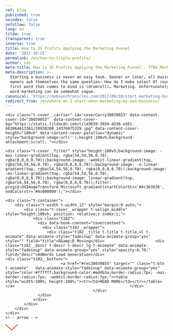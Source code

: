 ```yaml
---
ref: blog
published: true
noindex: false
nofollow: false
lang: en
tilda: true
transparent: true
inverse: true
title: How to 3X Profits Applying the Marketing Funnel
date: '2017-10-25'
permalink: /en/how-to-triple-profits/
author: Leo
meta-title: How to 3X Profits Applying the Marketing Funnel - TTBA Marketing Blog
meta-description: >-
  Starting a business is never an easy task. Sooner or later, all business
  owners ask themselves the same question: How do I make sales? Of course, the
  first word that comes to mind is (drumroll)… Marketing. Unfortunately, the
  word marketing can be somewhat vague.
canonical: 'https://dobsonchronicles.com/2017/09/18/start-marketing-business/'
redirect_from: /en/where-do-I-start-when-marketing-my-own-business/
---
```

<!--allrecords-->
<div id="allrecords" class="t-records" data-hook="blocks-collection-content-node" data-tilda-project-id="56887" data-tilda-page-id="1922630"  data-tilda-formskey="3456bc1d42b6e0b4ba4a29862ed779d7"  >

<div id="rec38039853" class="r t-rec t-rec_pb_0" style="padding-bottom:0px; "  data-record-type="205"   >
<!-- cover -->
	




<div class="t-cover" id="recorddiv38039853" bgimgfield="img" style="height:100vh; background-image:url('https://static.tildacdn.com/tild3039-3934-4238-a361-663064613361/-/resize/20x/20930208_14376075329.jpg');" >

	<div class="t-cover__carrier" id="coverCarry38039853" data-content-cover-id="38039853"  data-content-cover-bg="https://static.tildacdn.com/tild3039-3934-4238-a361-663064613361/20930208_14376075329.jpg" data-content-cover-height="100vh" data-content-cover-parallax="dynamic"        style="background-image:url('');height:100vh;background-attachment:scroll; "></div>
      
    <div class="t-cover__filter" style="height:100vh;background-image: -moz-linear-gradient(top, rgba(54,54,56,0.70), rgba(0,0,0,0.70));background-image: -webkit-linear-gradient(top, rgba(54,54,56,0.70), rgba(0,0,0,0.70));background-image: -o-linear-gradient(top, rgba(54,54,56,0.70), rgba(0,0,0,0.70));background-image: -ms-linear-gradient(top, rgba(54,54,56,0.70), rgba(0,0,0,0.70));background-image: linear-gradient(top, rgba(54,54,56,0.70), rgba(0,0,0,0.70));filter: progid:DXImageTransform.Microsoft.gradient(startColorStr='#4c363638', endColorstr='#4c000000');"></div>

	<div class="t-container">
        <div class="t-width t-width_12" style="margin:0 auto;">
			<div class="t-cover__wrapper t-valign_middle" style="height:100vh; position: relative;z-index:1;">
                <div class="t182">
                  <div data-hook-content="covercontent">
                    <div class="t182__wrapper">
                      <div class="t182__title t-title t-title_xl t-animate" data-animate-style="fadeinup" data-animate-group="yes" style="" field="title">D&amp;D Moving</div>                      <div class="t182__descr t-descr t-descr_lg t-animate" data-animate-style="fadeinup" data-animate-group="yes" style="opacity:0.70;" field="descr">AdWords Lead Generation</div>                                            <div class="t182__buttons">
                            <a href="#rec38039855" target="" class="t-btn   t-animate"   data-animate-style="fadeinup" data-animate-group="yes" style="color:#ffffff;background-color:#ed4b3a;border-radius:7px; -moz-border-radius:7px; -webkit-border-radius:7px;"><table style="width:100%; height:100%;"><tr><td>READ MORE</td></tr></table></a>                                                  </div>
                                          </div>
                  </div>
                </div>
            </div>
        </div>
    </div>
    <!-- arrow -->
  <div class="t-cover__arrow"><div class="t-cover__arrow-wrapper t-cover__arrow-wrapper_animated"><div class="t-cover__arrow_mobile"><svg class="t-cover__arrow-svg" style="fill:#e61717;" x="0px" y="0px" width="38.417px" height="18.592px" viewBox="0 0 38.417 18.592" style="enable-background:new 0 0 38.417 18.592;"><g><path d="M19.208,18.592c-0.241,0-0.483-0.087-0.673-0.261L0.327,1.74c-0.408-0.372-0.438-1.004-0.066-1.413c0.372-0.409,1.004-0.439,1.413-0.066L19.208,16.24L36.743,0.261c0.411-0.372,1.042-0.342,1.413,0.066c0.372,0.408,0.343,1.041-0.065,1.413L19.881,18.332C19.691,18.505,19.449,18.592,19.208,18.592z"/></g></svg></div></div></div>
  <!-- arrow -->
  

</div>
    

		
		
		
	
	<style>
	#rec38039853 .t-btn:not(.t-animate_no-hover):hover{
	  background-color: #ffffff !important;
	  color: #707070 !important;
	  
	  
	}	
	#rec38039853 .t-btn:not(.t-animate_no-hover){
	  -webkit-transition: background-color 0.2s ease-in-out, color 0.2s ease-in-out, border-color 0.2s ease-in-out, box-shadow 0.2s ease-in-out; transition: background-color 0.2s ease-in-out, color 0.2s ease-in-out, border-color 0.2s ease-in-out, box-shadow 0.2s ease-in-out;
	}
	</style>
	
	

</div>


<div id="rec38039854" class="r t-rec" style=" "  data-record-type="270"   >
<div class="t270" ></div>
<script type="text/javascript">
  $(document).ready(function(){
    setTimeout(function(){
      var $root = $('html, body');
      $('a[href*=#]:not([href=#],.carousel-control,.t-carousel__control,[href^=#price],[href^=#popup],[href^=#prodpopup],[href^=#order])').click(function() {        
        var target = $(this.hash);  
        if (target.length == 0){ target = $('a[name="' + this.hash.substr(1) + '"]'); }
        if (target.length == 0){
          return true;
        } 
        $root.animate({ scrollTop: target.offset().top + 3 }, 500);  
        return false;  
      });
    }, 500);
  });
     
</script>

</div>


<div id="rec38039855" class="r t-rec t-rec_pt_30 t-rec_pb_30" style="padding-top:30px;padding-bottom:30px; "  data-record-type="127"   >
<!-- T119 -->
<div class="t119">
	<div class="t-container ">
	  	<div class="t-col t-col_10 t-prefix_1">
			<div class="t119__preface t-descr t-opacity_70" style="opacity:0.70;" field="text"><div style="font-size:32px;text-align:center;" data-customstyle="yes">Our mandate was to restructure &amp; optimize the acquisition funnel for a moving company in Montreal. Services included landing page design, ad campaign optimization and "tripwire" offer development. <br /></div></div>
		</div>
	</div>
</div>
</div>


<div id="rec38039856" class="r t-rec t-rec_pt_45 t-rec_pb_0" style="padding-top:45px;padding-bottom:0px; "  data-record-type="128"   >
<!-- T120 -->
<div class="t120">
  <div class="t-container t-align_center">
    <div class="t-col t-col_10 t-prefix_1">
      <div class="t120__title t-heading t-heading_sm" field="title" style=""><span style="font-weight: 400;"><span style="font-size: 30px;" data-redactor-style="font-size: 30px;">We identified 3 main objectives:</span></span></div>          </div>
  </div>
</div>
</div>


<div id="rec38039857" class="r t-rec t-rec_pt_60 t-rec_pb_0" style="padding-top:60px;padding-bottom:0px; "  data-record-type="86"   >
<!-- T075 -->
<div class="t075">
	<div class="t-container">
		<div class="t-col t-col_4 t-align_center">
            			<center><img src="https://static.tildacdn.com/06a47c9d-5a6b-4e5e-bd93-d4a49e824646/-/empty/111.png" data-original="https://static.tildacdn.com/06a47c9d-5a6b-4e5e-bd93-d4a49e824646/111.png" data-tu-max-width="400" data-tu-max-height="400" class="t075__img t075__img_circle t-img" imgfield="img"   /></center>			<div class="t075__wrappercenter t075__textclass1">
				<div class="t075__title t-name" field="title">Expand Into New <br />Geography<br /></div>				<div class="t-text" field="descr">North-Shore<br />West-Island<br />South-Shore<br /><br /></div>			</div>
            		</div>
				<div class="t-col t-col_4 t-align_center">
            			<center><img src="https://static.tildacdn.com/070f7d1e-f126-4902-a382-c535db7b46ba/-/empty/222.png" data-original="https://static.tildacdn.com/070f7d1e-f126-4902-a382-c535db7b46ba/222.png" data-tu-max-width="400" data-tu-max-height="400" class="t075__img t075__img_circle t-img" imgfield="img2"  /></center>			<div class="t075__wrappercenter t075__textclass1">
				<div class="t075__title t-name" field="title2">Increase Average<br />Check</div>				<div class="t-text" field="descr2">Better-Paying Clients<br />Larger Projects<br />Longer Contracts<br /><br /></div>			</div>
            		</div>
						<div class="t-col t-col_4 t-align_center">
            			<center><img src="https://static.tildacdn.com/7d8111e0-3b82-4e01-821d-b2da5feb1494/-/empty/333.png" data-original="https://static.tildacdn.com/7d8111e0-3b82-4e01-821d-b2da5feb1494/333.png" data-tu-max-width="400" data-tu-max-height="400" class="t075__img t075__img_circle t-img" imgfield="img3"  /></center>			<div class="t075__wrappercenter t075__textclass1">
				<div class="t075__title t-name" field="title3">Increase Volume of<br />Sales</div>				<div class="t-text" field="descr3">Additional Contracts<br />More Brand Exposure<br />Better Return on Ad Spend</div>			</div>
            		</div>
					</div>
</div>
</div>


<div id="rec38039858" class="r t-rec t-rec_pt_30 t-rec_pb_75" style="padding-top:30px;padding-bottom:75px; "  data-record-type="191"   >
<!-- T142 -->
<div class="t142">
	<div class="t-container_100">
	  <div class="t142__wrapone">
		<div class="t142__wraptwo">
          <a href="#rec38039860" target=""  class=""><div class="t-btn t142__submit  t-animate" data-animate-style="fadeinup" style="color:#11a7d9;border:2px solid #11a7d9;border-radius:7px; -moz-border-radius:7px; -webkit-border-radius:7px;">RESULTS?</div></a>
        </div>
	  </div>
	</div>
</div>

<script type="text/javascript">
  $(document).ready(function() {
    t142_checkSize('38039858');
  });
</script>


		
		
		
	
	<style>
	#rec38039858 .t-btn:not(.t-animate_no-hover):hover{
	  background-color: #11a7d9 !important;
	  color: #ffffff !important;
	  
	  
	}	
	#rec38039858 .t-btn:not(.t-animate_no-hover){
	  -webkit-transition: background-color 0.2s ease-in-out, color 0.2s ease-in-out, border-color 0.2s ease-in-out, box-shadow 0.2s ease-in-out; transition: background-color 0.2s ease-in-out, color 0.2s ease-in-out, border-color 0.2s ease-in-out, box-shadow 0.2s ease-in-out;
	}
	</style>
	
	

</div>


<div id="rec38039859" class="r t-rec" style=" " data-animationappear="off" data-record-type="160"   >
<!-- T148 -->
<!-- cover -->
	




<div class="t-cover" id="recorddiv38039859" bgimgfield="img" style="height:60vh; background-image:url('https://static.tildacdn.com/tild3537-6635-4631-b833-343435323063/-/resize/20x/IMG_05771024x576.jpg');" >

	<div class="t-cover__carrier" id="coverCarry38039859" data-content-cover-id="38039859"  data-content-cover-bg="https://static.tildacdn.com/tild3537-6635-4631-b833-343435323063/IMG_05771024x576.jpg" data-content-cover-height="60vh" data-content-cover-parallax="fixed"        style="background-image:url('');height:60vh; "></div>
      
    <div class="t-cover__filter" style="height:60vh;background-image: -moz-linear-gradient(top, rgba(0,0,0,0.40), rgba(0,0,0,0.40));background-image: -webkit-linear-gradient(top, rgba(0,0,0,0.40), rgba(0,0,0,0.40));background-image: -o-linear-gradient(top, rgba(0,0,0,0.40), rgba(0,0,0,0.40));background-image: -ms-linear-gradient(top, rgba(0,0,0,0.40), rgba(0,0,0,0.40));background-image: linear-gradient(top, rgba(0,0,0,0.40), rgba(0,0,0,0.40));filter: progid:DXImageTransform.Microsoft.gradient(startColorStr='#99000000', endColorstr='#99000000');"></div>

<div class="t148">
  <div class="t-container_100">  
    <div class="t-cover__wrapper t-valign_bottom" style="height:60vh;">        
          </div>
  </div>
</div>
  

</div>
    
</div>


<div id="rec38039860" class="r t-rec t-rec_pt_15 t-rec_pb_0" style="padding-top:15px;padding-bottom:0px;background-color:#ffffff; " data-animationappear="off" data-record-type="409"   data-bg-color="#ffffff">
<!-- t409 -->

<div class="t409">
  <div class="t-container">
            <div class="t409__textwrapper t409__flexcolumn t-col t-col_5 t-prefix_1 t-align_left t409__valign_middle">
      <div class="t409__uptitle t-uptitle t-uptitle_md t-animate" data-animate-style="fadeinright" data-animate-group="yes" data-animate-order="2" data-animate-delay="0.3" field="subtitle">Landing page design<br /></div>      <div class="t409__title t-heading t-heading_lg t-animate" data-animate-style="fadeinright" data-animate-group="yes" data-animate-order="3" data-animate-delay="0.3" field="title">Optimized to convert visitors into leads using a "Tripwire" offer strategy.</div>      <div class="t409__descr t-descr t-descr_sm t-animate" data-animate-style="fadeinright" data-animate-group="yes" data-animate-order="4" data-animate-delay="0.3" field="descr">Please visit on Desktop or Mobile device: <br /><a href="http://demenagementeconomique.ca/campaign/save-20-percent/promotion/" style="color:#3375f0 !important;">→ link ←</a></div>          
    </div>
        <div class="t409__imgwrapper t409__flexcolumn t-col t-col_1 ">
      <img class="t409__img t-img t-animate" data-animate-style="fadeinleft" data-animate-group="yes" data-animate-order="1" src="https://static.tildacdn.com/tild3634-3833-4334-a334-356634653066/-/empty/DD_landing.png" data-original="https://static.tildacdn.com/tild3634-3833-4334-a334-356634653066/DD_landing.png" style="max-height: 550px;" imgfield="img"/>    </div>
          </div>
</div>

</div>


<div id="rec38039861" class="r t-rec t-rec_pt_30 t-rec_pb_75" style="padding-top:30px;padding-bottom:75px; "  data-record-type="156"   >
<!-- T145 -->
<div class="t145">
    <div class="t-container">
        <div class="t-row">
            <div class="t145__col t-col t-col_3 t-animate" data-animate-style="fadein" data-animate-chain="yes">
                <div class="t145__title t-title" field="title"><div style="color:#2b8d07;" data-customstyle="yes">3.27% Ad CTR</div></div>
                <hr class="t145__line"  />
                <div class="t145__text t-descr" field="text"><b><span data-redactor-tag="span" style="font-weight: 300;">To maximize CTR our team tests  multiple well-written ad copies along with all the necessary ad extensions.</span></b></div>
            </div>
            <div class="t145__col t-col t-col_3 t-animate" data-animate-style="fadein" data-animate-chain="yes">
                <div class="t145__title t-title" field="title2"><div style="font-size:28px;color:#2b8d07;" data-customstyle="yes">34.5% Conversion</div></div>
                <hr class="t145__line"  />
                <div class="t145__text t-descr" field="text2"><strong>Landing pages are always tested for UX </strong>on multiple screens and browsers to optimize for lead conversion.</div>
            </div>
            <div class="t145__col t-col t-col_3 t-animate" data-animate-style="fadein" data-animate-chain="yes">
                <div class="t145__title t-title" field="title3"><div style="color:#2b8d07;" data-customstyle="yes">$6.43 per Lead</div></div>
                <hr class="t145__line"  />
                <div class="t145__text t-descr" field="text3"><strong>During 3 month of the launch, </strong>we collected over 370 leads at less than $10 per lead. D&amp;D team has an immediate access to the list.</div>
            </div>
            <div class="t145__col t-col t-col_3 t-animate" data-animate-style="fadein" data-animate-chain="yes">
                <div class="t145__title t-title" field="title4"><div style="color:#2b8d07;" data-customstyle="yes">+ 550% ROAS</div></div>
                <hr class="t145__line"  />
                <div class="t145__text t-descr" field="text4"><strong>+ 315% ROI </strong>including the setup fee and landing page design.<br /><b></b></div>
            </div>
        </div>
    </div>
</div>
</div>


<div id="rec38404712" class="r t-rec t-rec_pt_30 t-rec_pb_75" style="padding-top:30px;padding-bottom:75px; "  data-record-type="273"   >
<!-- t254 -->
<div class="t254">
  <div class="t-container">
    <div class="t-row">
      <div class="t-col t-col_8 t-prefix_2">
        <div class="t254__wrapper">
          <div class="t254__icon" style="color: #cccccc;">“</div>
          <div class="t254__text t-text t-text_lg" field="text">Every meeting with these guys is a learning experience.<br />I'm proud to say that our cost per lead and cost per client acquisition have never been lower. We're launching a few more campaigns in the coming weeks and very excited to see what's to come!</div>
          <div class="t254__author t-text t-text_xs" field="authorname"><strong>Dmitriy Ermolaev, </strong>Owner of D&amp;D Moving<br />Google Review (Translated)</div>
        </div>
      </div>
    </div>
  </div>
</div>
</div>


<div id="rec38048558" class="r t-rec" style=" " data-animationappear="off" data-record-type="213"   >
<!-- cover -->
	




<div class="t-cover" id="recorddiv38048558" bgimgfield="img" style="height:50vh; background-image:url('https://static.tildacdn.com/tild3938-6232-4231-a130-326234663337/-/resize/20x/rushhourcommuterscom.jpg');" >

	<div class="t-cover__carrier" id="coverCarry38048558" data-content-cover-id="38048558"  data-content-cover-bg="https://static.tildacdn.com/tild3938-6232-4231-a130-326234663337/rushhourcommuterscom.jpg" data-content-cover-height="50vh" data-content-cover-parallax="fixed"        style="background-image:url('');height:50vh; "></div>
      
    <div class="t-cover__filter" style="height:50vh;background-image: -moz-linear-gradient(top, rgba(51,51,51,0.90), rgba(51,51,51,0.90));background-image: -webkit-linear-gradient(top, rgba(51,51,51,0.90), rgba(51,51,51,0.90));background-image: -o-linear-gradient(top, rgba(51,51,51,0.90), rgba(51,51,51,0.90));background-image: -ms-linear-gradient(top, rgba(51,51,51,0.90), rgba(51,51,51,0.90));background-image: linear-gradient(top, rgba(51,51,51,0.90), rgba(51,51,51,0.90));filter: progid:DXImageTransform.Microsoft.gradient(startColorStr='#19333333', endColorstr='#19333333');"></div>

	<div class="t-container">
        <div class="t-col t-col_7">
			<div class="t-cover__wrapper t-valign_middle" style="height:50vh; position: relative;z-index: 1;">
                <div class="t189">
                  <div data-hook-content="covercontent">
                  <div class="t189__wrapper">
                    <div class="t189__title t-title" style="" field="title">Want to learn more about the strategy behind this campaign?</div>                    <div class="t189__descr t-descr t-descr_sm t-opacity_70" style="" field="descr">Read our article on TTBA INSIGHTS Blog. </div>                                        <div style="margin-top:20px; margin-bottom:20px;">
                          <a href="https://ttbagroup.com/en/where-do-I-start-when-marketing-my-own-business/" target="" class="t-btn  "   style="color:#ffffff;background-color:#e61717;border-radius:3px; -moz-border-radius:3px; -webkit-border-radius:3px;"><table style="width:100%; height:100%;"><tr><td>Read post </td></tr></table></a>                                              </div>
                                      </div>
                  </div>
                </div>
            </div>
        </div>
    </div>
  

</div>
    

</div>


<div id="rec38039863" class="r t-rec" style=" " data-animationappear="off" data-record-type="330"   >

<style>
#rec38039863 input::-webkit-input-placeholder {color:#000000; opacity: 0.5;}
#rec38039863 input::-moz-placeholder          {color:#000000; opacity: 0.5;}
#rec38039863 input:-moz-placeholder           {color:#000000; opacity: 0.5;}
#rec38039863 input:-ms-input-placeholder      {color:#000000; opacity: 0.5;}          
#rec38039863 textarea::-webkit-input-placeholder {color:#000000; opacity: 0.5;}
#rec38039863 textarea::-moz-placeholder          {color:#000000; opacity: 0.5;}
#rec38039863 textarea:-moz-placeholder           {color:#000000; opacity: 0.5;}
#rec38039863 textarea:-ms-input-placeholder      {color:#000000; opacity: 0.5;}                    
</style>
<div class="t330">
  <div class="t-popup" data-tooltip-hook="#GrowMyBusiness2" >
    <div class="t-popup__close">
      <div class="t-popup__close-wrapper">
      <svg class="t-popup__close-icon" width="23px" height="23px" viewBox="0 0 23 23" version="1.1" xmlns="http://www.w3.org/2000/svg" xmlns:xlink="http://www.w3.org/1999/xlink">
        <g stroke="none" stroke-width="1" fill="#fff" fill-rule="evenodd">
          <rect transform="translate(11.313708, 11.313708) rotate(-45.000000) translate(-11.313708, -11.313708) " x="10.3137085" y="-3.6862915" width="2" height="30"></rect>
          <rect transform="translate(11.313708, 11.313708) rotate(-315.000000) translate(-11.313708, -11.313708) " x="10.3137085" y="-3.6862915" width="2" height="30"></rect>
        </g>
      </svg>
      </div>  
    </div>
    <div class="t-popup__container t-width t-width_6">
        <img class="t330__img t-img" src="https://static.tildacdn.com/tild6564-3331-4031-a634-366639383436/-/empty/ttba_moto.jpg" data-original="https://static.tildacdn.com/tild6564-3331-4031-a634-366639383436/ttba_moto.jpg" imgfield="img" >        <div class="t330__wrapper t-align_center" style=";">
          <div class="t330__title t-title t-title_xxs"><div style="font-size:16px;" data-customstyle="yes"><span style="font-weight: 400;">We always respond in less than 4 hours.<br /><br /></span></div></div>                    <form id="form38039863" name='form38039863' role="form" action='https://forms.tildacdn.com/procces/' method='POST' data-formactiontype="2" data-inputbox=".t330__blockinput"  data-success-url="https://ttbagroup.com/en/request-submitted" class="js-form-proccess " data-tilda-captchakey="">                                        
                                                                  <input type="hidden" name="formservices[]" value="67787a8c45c4f24353fc05cdd55eaa8d" class="js-formaction-services">
                                                      
                                                                                  <div>
                          <div class="js-successbox t330__blockinput-success t-text t-text_xs" style="display:none;">
                                                            Thank You! Your request has been submitted.
                                                      </div>                
                        </div>
                        <div class="t330__input-wrapper">
                                                                              <div class="t330__blockinput">
                              <input type="text" name="Name" class="t330__input t-input js-tilda-rule " value="" placeholder="Your Name"  onfocus="this.placeholder = ''" onblur="this.placeholder = 'Your Name'" data-tilda-req="1" data-tilda-rule="none" style="color:#000000; border:1px solid #c9c9c9; background-color:#ffffff; border-radius: 5px; -moz-border-radius: 5px; -webkit-border-radius: 5px;">
                          </div>
                                                                                                        <div class="t330__blockinput">
                              <input type="text" name="Email" class="t330__input t-input js-tilda-rule " value="" placeholder="Your Email"  onfocus="this.placeholder = ''" onblur="this.placeholder = 'Your Email'" data-tilda-req="1" data-tilda-rule="email" style="color:#000000; border:1px solid #c9c9c9; background-color:#ffffff; border-radius: 5px; -moz-border-radius: 5px; -webkit-border-radius: 5px;">
                          </div>                
                                                                                                        <div class="t330__blockinput">
                              <input type="text" name="phone" class="t330__input t-input js-tilda-rule " value="" placeholder="Your Phone Number"  onfocus="this.placeholder = ''" onblur="this.placeholder = 'Your Phone Number'" data-tilda-req="1" data-tilda-rule="phone" style="color:#000000; border:1px solid #c9c9c9; background-color:#ffffff; border-radius: 5px; -moz-border-radius: 5px; -webkit-border-radius: 5px;">
                          </div>                                
                                                      
                          
                                                      
                                                                              <div class="t330__blockinput">
                              <textarea name="Subject" class="t330__input t-input js-tilda-rule " placeholder="What do you want to discuss?"  onfocus="this.placeholder = ''" onblur="this.placeholder = 'What do you want to discuss?'"  style="color:#000000; border:1px solid #c9c9c9; background-color:#ffffff; border-radius: 5px; -moz-border-radius: 5px; -webkit-border-radius: 5px;height:68px" rows="2"></textarea>
                          </div>
                                                    <div class="js-errorbox-all t330__blockinput-errorbox" style="display:none;">
                              <div class="t330__blockinput-errors-text t-text t-text_xs">
                                  <p class="t330__blockinput-errors-item js-rule-error js-rule-error-all"></p>
                        		<p class="t330__blockinput-errors-item js-rule-error js-rule-error-req">Required field</p>
                        		<p class="t330__blockinput-errors-item js-rule-error js-rule-error-email">Please correct e-mail address</p>
                        		<p class="t330__blockinput-errors-item js-rule-error js-rule-error-name">Name Wrong. Correct please</p>
                        		<p class="t330__blockinput-errors-item js-rule-error js-rule-error-phone">Please correct phone number</p>
                        		<p class="t330__blockinput-errors-item js-rule-error js-rule-error-string">Please enter letter, number or punctuation symbols.</p>
                              </div>
                          </div>
                            
                          <div class="t330__blockbutton">
                              <button type="submit" class="t330__submit t-submit" style="color:#ffffff;background-color:#ed4b3a;border-radius:5px; -moz-border-radius:5px; -webkit-border-radius:5px;">SEND</button>                          </div>
                         </div> 
          </form>                          
        </div>
      </div>
    </div>
</div>
                            
<style>
@media screen and (max-width: 560px) {
  #rec38039863 .t-popup__container {
    background-color: #fff !important;
  }
}
</style>                            

<script type="text/javascript">
$(document).ready(function(){
  setTimeout(function(){
    t330_initPopup('38039863');
  }, 500);
});
</script>  

                          
</div>


<div id="rec38039866" class="r t-rec t-rec_pt_90 t-rec_pb_30" style="padding-top:90px;padding-bottom:30px;background-color:#0a8fc4; " data-animationappear="off" data-record-type="128"   data-bg-color="#0a8fc4">
<!-- T120 -->
<div class="t120">
  <div class="t-container t-align_center">
    <div class="t-col t-col_10 t-prefix_1">
      <div class="t120__title t-heading t-heading_sm" field="title" style=""><div style="color:#ffffff;" data-customstyle="yes"><span style="font-size: 30px;"><span style="font-weight: 500;"><span style="font-size: 20px;"><span style="font-weight: 400;"><span style="font-size: 30px; line-height: 35.1px;">Like what you see?<br /></span><span style="font-size: 20px; color: rgb(242, 242, 242);">Find out what we can do for your business.</span></span></span></span></span></div></div>          </div>
  </div>
</div>
</div>


<div id="rec38039867" class="r t-rec t-rec_pt_0 t-rec_pb_90" style="padding-top:0px;padding-bottom:90px;background-color:#0a8fc4; " data-animationappear="off" data-record-type="191"   data-bg-color="#0a8fc4">
<!-- T142 -->
<div class="t142">
	<div class="t-container_100">
	  <div class="t142__wrapone">
		<div class="t142__wraptwo">
          <a href="#GrowMyBusiness" target=""  class=""><div class="t-btn t142__submit " style="color:#ffffff;border:2px solid #ffffff;">CONTACT US</div></a>
        </div>
	  </div>
	</div>
</div>

<script type="text/javascript">
  $(document).ready(function() {
    t142_checkSize('38039867');
  });
</script>


</div>


<div id="rec38039868" class="r t-rec" style=" " data-animationappear="off" data-record-type="330"   >

<style>
#rec38039868 input::-webkit-input-placeholder {color:#000000; opacity: 0.5;}
#rec38039868 input::-moz-placeholder          {color:#000000; opacity: 0.5;}
#rec38039868 input:-moz-placeholder           {color:#000000; opacity: 0.5;}
#rec38039868 input:-ms-input-placeholder      {color:#000000; opacity: 0.5;}          
#rec38039868 textarea::-webkit-input-placeholder {color:#000000; opacity: 0.5;}
#rec38039868 textarea::-moz-placeholder          {color:#000000; opacity: 0.5;}
#rec38039868 textarea:-moz-placeholder           {color:#000000; opacity: 0.5;}
#rec38039868 textarea:-ms-input-placeholder      {color:#000000; opacity: 0.5;}                    
</style>
<div class="t330">
  <div class="t-popup" data-tooltip-hook="#GrowMyBusiness" >
    <div class="t-popup__close">
      <div class="t-popup__close-wrapper">
      <svg class="t-popup__close-icon" width="23px" height="23px" viewBox="0 0 23 23" version="1.1" xmlns="http://www.w3.org/2000/svg" xmlns:xlink="http://www.w3.org/1999/xlink">
        <g stroke="none" stroke-width="1" fill="#fff" fill-rule="evenodd">
          <rect transform="translate(11.313708, 11.313708) rotate(-45.000000) translate(-11.313708, -11.313708) " x="10.3137085" y="-3.6862915" width="2" height="30"></rect>
          <rect transform="translate(11.313708, 11.313708) rotate(-315.000000) translate(-11.313708, -11.313708) " x="10.3137085" y="-3.6862915" width="2" height="30"></rect>
        </g>
      </svg>
      </div>  
    </div>
    <div class="t-popup__container t-width t-width_6">
        <img class="t330__img t-img" src="https://static.tildacdn.com/tild3566-6134-4263-a538-383136666538/-/empty/ttba_moto.jpg" data-original="https://static.tildacdn.com/tild3566-6134-4263-a538-383136666538/ttba_moto.jpg" imgfield="img" >        <div class="t330__wrapper t-align_center" style=";">
          <div class="t330__title t-title t-title_xxs"><div style="font-size:16px;" data-customstyle="yes"><span style="font-weight: 400;">We always respond in less than 4 hours.<br /><br /></span></div></div>                    <form id="form38039868" name='form38039868' role="form" action='https://forms.tildacdn.com/procces/' method='POST' data-formactiontype="2" data-inputbox=".t330__blockinput"  data-success-url="https://ttbagroup.com/en/request-submitted" class="js-form-proccess " data-tilda-captchakey="">                                        
                                                                  <input type="hidden" name="formservices[]" value="67787a8c45c4f24353fc05cdd55eaa8d" class="js-formaction-services">
                                                      
                                                                                  <div>
                          <div class="js-successbox t330__blockinput-success t-text t-text_xs" style="display:none;">
                                                            Thank You! Your request has been submitted.
                                                      </div>                
                        </div>
                        <div class="t330__input-wrapper">
                                                                              <div class="t330__blockinput">
                              <input type="text" name="name" class="t330__input t-input js-tilda-rule " value="" placeholder="Your Name"  onfocus="this.placeholder = ''" onblur="this.placeholder = 'Your Name'" data-tilda-req="1" data-tilda-rule="none" style="color:#000000; border:1px solid #c9c9c9; background-color:#ffffff; border-radius: 5px; -moz-border-radius: 5px; -webkit-border-radius: 5px;">
                          </div>
                                                                                                        <div class="t330__blockinput">
                              <input type="text" name="email" class="t330__input t-input js-tilda-rule " value="" placeholder="Your Email"  onfocus="this.placeholder = ''" onblur="this.placeholder = 'Your Email'" data-tilda-req="1" data-tilda-rule="email" style="color:#000000; border:1px solid #c9c9c9; background-color:#ffffff; border-radius: 5px; -moz-border-radius: 5px; -webkit-border-radius: 5px;">
                          </div>                
                                                                                                        <div class="t330__blockinput">
                              <input type="text" name="phone" class="t330__input t-input js-tilda-rule " value="" placeholder="Your Phone Number"  onfocus="this.placeholder = ''" onblur="this.placeholder = 'Your Phone Number'" data-tilda-req="1" data-tilda-rule="phone" style="color:#000000; border:1px solid #c9c9c9; background-color:#ffffff; border-radius: 5px; -moz-border-radius: 5px; -webkit-border-radius: 5px;">
                          </div>                                
                                                      
                          
                                                      
                                                                              <div class="t330__blockinput">
                              <textarea name="Whatdoyouwanttodiscuss" class="t330__input t-input js-tilda-rule " placeholder="What do you want to discuss?"  onfocus="this.placeholder = ''" onblur="this.placeholder = 'What do you want to discuss?'"  style="color:#000000; border:1px solid #c9c9c9; background-color:#ffffff; border-radius: 5px; -moz-border-radius: 5px; -webkit-border-radius: 5px;height:68px" rows="2"></textarea>
                          </div>
                                                    <div class="js-errorbox-all t330__blockinput-errorbox" style="display:none;">
                              <div class="t330__blockinput-errors-text t-text t-text_xs">
                                  <p class="t330__blockinput-errors-item js-rule-error js-rule-error-all"></p>
                        		<p class="t330__blockinput-errors-item js-rule-error js-rule-error-req">Required field</p>
                        		<p class="t330__blockinput-errors-item js-rule-error js-rule-error-email">Please correct e-mail address</p>
                        		<p class="t330__blockinput-errors-item js-rule-error js-rule-error-name">Name Wrong. Correct please</p>
                        		<p class="t330__blockinput-errors-item js-rule-error js-rule-error-phone">Please correct phone number</p>
                        		<p class="t330__blockinput-errors-item js-rule-error js-rule-error-string">Please enter letter, number or punctuation symbols.</p>
                              </div>
                          </div>
                            
                          <div class="t330__blockbutton">
                              <button type="submit" class="t330__submit t-submit" style="color:#ffffff;background-color:#ed4b3a;border-radius:5px; -moz-border-radius:5px; -webkit-border-radius:5px;">SEND</button>                          </div>
                         </div> 
          </form>                          
        </div>
      </div>
    </div>
</div>
                            
<style>
@media screen and (max-width: 560px) {
  #rec38039868 .t-popup__container {
    background-color: #fff !important;
  }
}
</style>                            

<script type="text/javascript">
$(document).ready(function(){
  setTimeout(function(){
    t330_initPopup('38039868');
  }, 500);
});
</script>  

                          
</div>

</div>
<!--/allrecords-->
